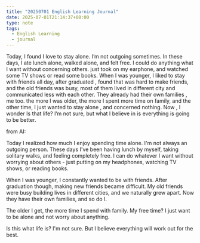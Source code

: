 ```yaml
---
title: "20250701 English Learning Journal"
date: 2025-07-01T21:14:37+08:00
type: note
tags: 
  - English Learning
  - journal
---
```


Today, I found I love to stay alone. I’m not outgoing sometimes. In these days, I ate lunch alone, walked alone, and felt free. I could do anything what I want without concerning others. just took on my earphone, and watched some TV shows or read some books. When I was younger, I liked to stay with friends all day, after graduated , found that was hard to make friends, and the old friends was busy, most of them lived in different city and communicated less with each other. They already had their own families , me too. the more I was older, the more I spent more time on family, and the other time, I just wanted to stay alone , and concerned nothing. Now , I wonder Is that life? I’m not sure, but what I believe in is  everything is going to be better.  

from AI:

Today I realized how much I enjoy spending time alone. I'm not always an outgoing person. These days I've been having lunch by myself, taking solitary walks, and feeling completely free. I can do whatever I want without worrying about others - just putting on my headphones, watching TV shows, or reading books.

When I was younger, I constantly wanted to be with friends. After graduation though, making new friends became difficult. My old friends were busy building lives in different cities, and we naturally grew apart. Now they have their own families, and so do I.

The older I get, the more time I spend with family. My free time? I just want to be alone and not worry about anything.

Is this what life is? I'm not sure. But I believe everything will work out for the best.